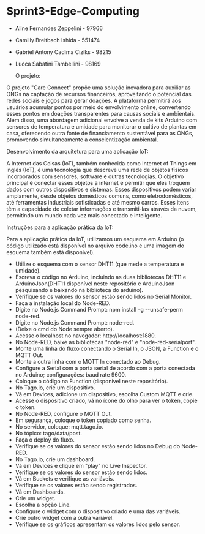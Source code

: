 # Sprint3-Edge-Computing

- Aline Fernandes Zeppelini - 97966
- Camilly Breitbach Ishida - 551474
- Gabriel Antony Cadima Ciziks - 98215
- Lucca Sabatini Tambellini - 98169

  O projeto:

O projeto "Care Connect" propõe uma solução inovadora para auxiliar as ONGs na captação de recursos financeiros, aproveitando o potencial das redes sociais e jogos para gerar doações. A plataforma permitirá aos usuários acumular pontos por meio do envolvimento online, convertendo esses pontos em doações transparentes para causas sociais e ambientais. Além disso, uma abordagem adicional envolve a venda de kits Arduino com sensores de temperatura e umidade para monitorar o cultivo de plantas em casa, oferecendo outra fonte de financiamento sustentável para as ONGs, promovendo simultaneamente a conscientização ambiental.

  Desenvolvimento da arquitetura para uma aplicação IoT:

A Internet das Coisas (IoT), também conhecida como Internet of Things em inglês (IoT), é uma tecnologia que descreve uma rede de objetos físicos incorporados com sensores, software e outras tecnologias. O objetivo principal é conectar esses objetos à internet e permitir que eles troquem dados com outros dispositivos e sistemas. Esses dispositivos podem variar amplamente, desde objetos domésticos comuns, como eletrodomésticos, até ferramentas industriais sofisticadas e até mesmo carros. Esses itens têm a capacidade de coletar informações e transmiti-las através da nuvem, permitindo um mundo cada vez mais conectado e inteligente.

  Instruções para a aplicação prática da IoT:

Para a aplicação prática da IoT, utilizamos um esquema em Arduino (o código utilizado está disponível no arquivo code.ino e uma imagem do esquema também está disponível).

- Utilize o esquema com o sensor DHT11 (que mede a temperatura e umidade).
- Escreva o código no Arduino, incluindo as duas bibliotecas DHT11 e ArduinoJson(DHT11 disponível neste repositório e ArduinoJson pesquisando e baixando na biblioteca do arduino).
- Verifique se os valores do sensor estão sendo lidos no Serial Monitor.
- Faça a instalação local do Node-RED.
- Digite no Node.js Command Prompt: npm install -g --unsafe-perm node-red.
- Digite no Node.js Command Prompt: node-red.
- (Deixe o cmd do Node sempre aberto).
- Acesse o localhost no navegador: http://localhost:1880.
- No Node-RED, baixe as bibliotecas "node-red" e "node-red-serialport".
- Monte uma linha do fluxo conectando o Serial In, o JSON, a Function e o MQTT Out.
- Monte a outra linha com o MQTT In conectado ao Debug.
- Configure a Serial com a porta serial de acordo com a porta conectada no Arduino; configurações: baud rate 9600.
- Coloque o código na Function (disponível neste repositório).
- No Tago.io, crie um dispositivo.
- Vá em Devices, adicione um dispositivo, escolha Custom MQTT e crie.
- Acesse o dispositivo criado, vá no ícone do olho para ver o token, copie o token.
- No Node-RED, configure o MQTT Out.
- Em segurança, coloque o token copiado como senha.
- No servidor, coloque: mqtt.tago.io.
- No tópico: tago/data/post.
- Faça o deploy do fluxo.
- Verifique se os valores do sensor estão sendo lidos no Debug do Node-RED.
- No Tago.io, crie um dashboard.
- Vá em Devices e clique em "play" no Live Inspector.
- Verifique se os valores do sensor estão sendo lidos.
- Vá em Buckets e verifique as variáveis.
- Verifique se os valores estão sendo registrados.
- Vá em Dashboards.
- Crie um widget.
- Escolha a opção Line.
- Configure o widget com o dispositivo criado e uma das variáveis.
- Crie outro widget com a outra variável.
- Verifique se os gráficos apresentam os valores lidos pelo sensor.
